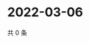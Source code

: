 # 2022-03-06

共 0 条

<!-- BEGIN WEIBO -->
<!-- 最后更新时间 Sun Mar 06 2022 08:39:44 GMT+0800 (China Standard Time) -->

<!-- END WEIBO -->
